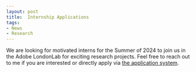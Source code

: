 ```yaml
---
layout: post
title:  Internship Applications
tags:
- News
- Research
---
```

We are looking for motivated interns for the Summer of 2024 to join us in the Adobe LondonLab for exciting research projects. Feel free to reach out to me if you are interested or directly apply via [the application system](https://adobe.wd5.myworkdayjobs.com/external_experienced/job/London/Research-Intern_R141149).